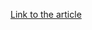 [Link to the article](https://www.welivesecurity.com/en/cybersecurity/ai-moves-pc-special-hardware/)
